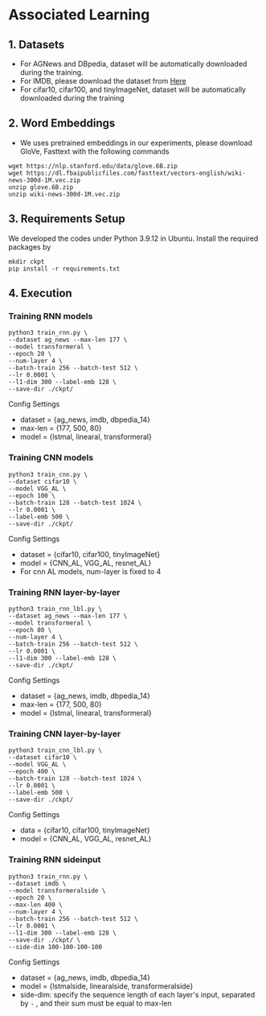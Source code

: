 
# Associated Learning

## 1.  Datasets
- For AGNews and DBpedia, dataset will be automatically downloaded during the training.
- For IMDB, please download the dataset from [Here](https://drive.google.com/file/d/1GRyOQs6TT0IXKDyha6zNjinmvREKyeuV/view)
- For cifar10, cifar100, and tinyImageNet, dataset will be automatically downloaded during the training
## 2. Word Embeddings
- We uses pretrained embeddings in our experiments, please download GloVe, Fasttext with the following commands
```linux=
wget https://nlp.stanford.edu/data/glove.6B.zip
wget https://dl.fbaipublicfiles.com/fasttext/vectors-english/wiki-news-300d-1M.vec.zip
unzip glove.6B.zip
unzip wiki-news-300d-1M.vec.zip
```
## 3. Requirements Setup
We developed the codes under Python 3.9.12 in Ubuntu. Install the required packages by
```linux=
mkdir ckpt
pip install -r requirements.txt
```

## 4. Execution
### Training RNN models
```linux=
python3 train_rnn.py \
--dataset ag_news --max-len 177 \
--model transformeral \
--epoch 20 \
--num-layer 4 \
--batch-train 256 --batch-test 512 \
--lr 0.0001 \
--l1-dim 300 --label-emb 128 \
--save-dir ./ckpt/  
```
Config Settings
- dataset = {ag_news, imdb, dbpedia_14}
- max-len = {177, 500, 80}
- model = {lstmal, linearal, transformeral}

### Training CNN models

```linux=
python3 train_cnn.py \
--dataset cifar10 \
--model VGG_AL \
--epoch 100 \
--batch-train 128 --batch-test 1024 \
--lr 0.0001 \
--label-emb 500 \
--save-dir ./ckpt/ 
```
Config Settings
- dataset = {cifar10, cifar100, tinyImageNet}
- model = {CNN_AL, VGG_AL, resnet_AL}
- For cnn AL models, num-layer is fixed to 4

### Training RNN layer-by-layer 
```linux=
python3 train_rnn_lbl.py \
--dataset ag_news --max-len 177 \
--model transformeral \
--epoch 80 \
--num-layer 4 \
--batch-train 256 --batch-test 512 \
--lr 0.0001 \
--l1-dim 300 --label-emb 128 \
--save-dir ./ckpt/  
```
Config Settings
- dataset = {ag_news, imdb, dbpedia_14}
- max-len = {177, 500, 80}
- model = {lstmal, linearal, transformeral}

### Training CNN layer-by-layer 

```linux=
python3 train_cnn_lbl.py \
--dataset cifar10 \
--model VGG_AL \
--epoch 400 \
--batch-train 128 --batch-test 1024 \
--lr 0.0001 \
--label-emb 500 \
--save-dir ./ckpt/ 
```
Config Settings
- data = {cifar10, cifar100, tinyImageNet}
- model = {CNN_AL, VGG_AL, resnet_AL}

### Training RNN sideinput
```linux=
python3 train_rnn.py \
--dataset imdb \
--model transformeralside \
--epoch 20 \
--max-len 400 \
--num-layer 4 \
--batch-train 256 --batch-test 512 \
--lr 0.0001 \
--l1-dim 300 --label-emb 128 \
--save-dir ./ckpt/ \
--side-dim 100-100-100-100
```
Config Settings
- dataset = {ag_news, imdb, dbpedia_14}
- model = {lstmalside, linearalside, transformeralside}
- side-dim: specify the sequence length of each layer's input, separated by ```-``` , and their sum must be equal to max-len 